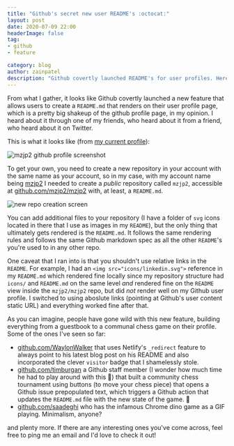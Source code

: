 ```yaml
---
title: "Github's secret new user README's :octocat:"
layout: post
date: 2020-07-09 22:00
headerImage: false
tag:
- github
- feature

category: blog
author: zainpatel
description: "Github covertly launched README's for user profiles. Here's how to get your own and inspire yourself from others."
---
```


From what I gather, it looks like Github covertly launched a new feature that allows users to create a `README.md` that renders on their user profile page, which is a pretty big shakeup of the github profile page, in my opinion. I heard about it through one of my friends, who heard about it from a friend, who heard about it on Twitter.

This is what it looks like (from [my current profile](https://github.com/mzjp2)):

![mzjp2 github profile screenshot](https://imgur.com/I06ZD1l.png)

To get your own, you need to create a new repository in your account with the same name as your account, so in my case, with my account name being [mzjp2](https://github.com/mzjp2) I needed to create a _public_ repository called `mzjp2`, accessible at [github.com/mzjp2/mzjp2](https://github.com/mzjp2/mzjp2) with, at least, a `README.md`.

![new repo creation screen](https://imgur.com/meBGUIz.png)

You can add additional files to your repository (I have a folder of `svg` icons located in there that I use as images in my `README`), but the only thing that ultimately gets rendered is the `README.md`. It follows the same rendering rules and follows the same Github markdown spec as all the other `README`'s you're used to in any other repo.

One caveat that I ran into is that you shouldn't use relative links in the `README`. For example, I had an `<img src="icons/linkedin.svg">` reference in my `README.md` which rendered fine locally since my repository structure had `icons/` and `README.md` on the same level _and_ rendered fine on the `README` view inside the `mzjp2/mzjp2` repo, but did _not_ render well on my Github user profile. I switched to using aboslute links (pointing at Github's user content static URL) and everything worked fine after that.

As you can imagine, people have gone wild with this new feature, building everything from a guestbook to a communal chess game on their profile. Some of the ones I've seen so far:

* [github.com/WaylonWalker](https://github.com/WaylonWalker) that uses Netlify's `_redirect` feature to always point to his latest blog post on his README and also incorporated the clever `visitor` badge that I shamelessly stole.
* [github.com/timburgan](https://github.com/timburgan) a Github staff member (I wonder how much time he had to play around with this :thinking:) that built a community chess tournament using buttons (to move your chess piece) that opens a Github issue prepopulated text, which triggers a Github action that updates the `README.md` file with the new state of the game. :clap:
* [github.com/saadeghi](https://github.com/saadeghi) who has the infamous Chrome dino game as a GIF playing. Minimalism, anyone?

and plenty more. If there are any interesting ones you've come across, feel free to ping me an email and I'd love to check it out!